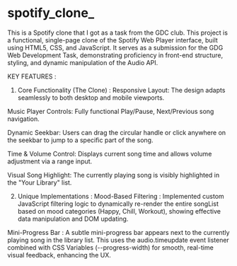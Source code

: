# spotify_clone_
This is a Spotify clone that I got as a task from the GDC club.
This project is a functional, single-page clone of the Spotify Web Player interface, built using HTML5, CSS, and JavaScript. It serves as a submission for the GDG Web Development Task, demonstrating proficiency in front-end structure, styling, and dynamic manipulation of the Audio API.

KEY FEATURES :

1) Core Functionality (The Clone) : 
Responsive Layout: The design adapts seamlessly to both desktop and mobile viewports.

Music Player Controls: Fully functional Play/Pause, Next/Previous song navigation.

Dynamic Seekbar: Users can drag the circular handle or click anywhere on the seekbar to jump to a specific part of the song.

Time & Volume Control: Displays current song time and allows volume adjustment via a range input.

Visual Song Highlight: The currently playing song is visibly highlighted in the "Your Library" list.

2) Unique Implementations : 
Mood-Based Filtering : Implemented custom JavaScript filtering logic to dynamically re-render the entire songList based on mood categories (Happy, Chill, Workout), showing effective data manipulation and DOM updating.

Mini-Progress Bar : A subtle mini-progress bar appears next to the currently playing song in the library list. This uses the audio.timeupdate event listener combined with CSS Variables (--progress-width) for smooth, real-time visual feedback, enhancing the UX.
